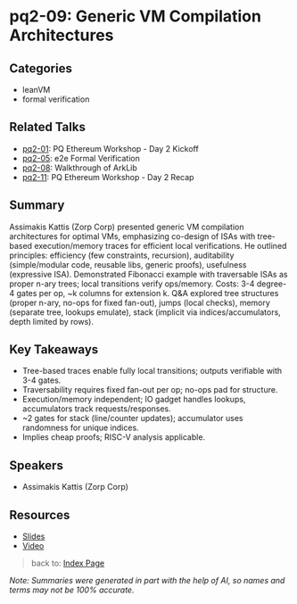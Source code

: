 # pq2-09: Generic VM Compilation Architectures

## Categories
- leanVM
- formal verification

## Related Talks
- [pq2-01](pq2-01.md): PQ Ethereum Workshop - Day 2 Kickoff
- [pq2-05](pq2-05.md): e2e Formal Verification
- [pq2-08](pq2-08.md): Walkthrough of ArkLib
- [pq2-11](pq2-11.md): PQ Ethereum Workshop - Day 2 Recap

## Summary
Assimakis Kattis (Zorp Corp) presented generic VM compilation architectures for optimal VMs, emphasizing co-design of ISAs with tree-based execution/memory traces for efficient local verifications. He outlined principles: efficiency (few constraints, recursion), auditability (simple/modular code, reusable libs, generic proofs), usefulness (expressive ISA). Demonstrated Fibonacci example with traversable ISAs as proper n-ary trees; local transitions verify ops/memory. Costs: 3-4 degree-4 gates per op, ~k columns for extension k. Q&A explored tree structures (proper n-ary, no-ops for fixed fan-out), jumps (local checks), memory (separate tree, lookups emulate), stack (implicit via indices/accumulators, depth limited by rows).

## Key Takeaways
- Tree-based traces enable fully local transitions; outputs verifiable with 3-4 gates.
- Traversability requires fixed fan-out per op; no-ops pad for structure.
- Execution/memory independent; IO gadget handles lookups, accumulators track requests/responses.
- ~2 gates for stack (line/counter updates); accumulator uses randomness for unique indices.
- Implies cheap proofs; RISC-V analysis applicable.

## Speakers
- Assimakis Kattis (Zorp Corp)

## Resources
- [Slides](https://drive.google.com/file/d/1EDXCU8aPCaR3lmLaGicnICIfWYWNpn8w/view?usp=drive_link)
- [Video](https://youtu.be/v8Ih8iGmoSM)

> back to: [Index Page](index.md)

*Note: Summaries were generated in part with the help of AI, so names and terms may not be 100% accurate.*